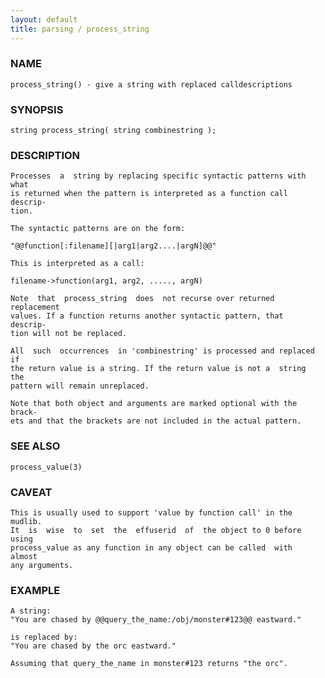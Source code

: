 ```yaml
---
layout: default
title: parsing / process_string
---
```


### NAME

    process_string() - give a string with replaced calldescriptions

### SYNOPSIS

    string process_string( string combinestring );

### DESCRIPTION

    Processes  a  string by replacing specific syntactic patterns with what
    is returned when the pattern is interpreted as a function call descrip‐
    tion.

    The syntactic patterns are on the form:

    "@@function[:filename][|arg1|arg2....|argN]@@"

    This is interpreted as a call:

    filename->function(arg1, arg2, ....., argN)

    Note  that  process_string  does  not recurse over returned replacement
    values. If a function returns another syntactic pattern, that  descrip‐
    tion will not be replaced.

    All  such  occurrences  in 'combinestring' is processed and replaced if
    the return value is a string. If the return value is not a  string  the
    pattern will remain unreplaced.

    Note that both object and arguments are marked optional with the brack‐
    ets and that the brackets are not included in the actual pattern.

### SEE ALSO

    process_value(3)

### CAVEAT

    This is usually used to support 'value by function call' in the mudlib.
    It  is  wise  to  set  the  effuserid  of  the object to 0 before using
    process_value as any function in any object can be called  with  almost
    any arguments.

### EXAMPLE

    A string:
    "You are chased by @@query_the_name:/obj/monster#123@@ eastward."

    is replaced by:
    "You are chased by the orc eastward."

    Assuming that query_the_name in monster#123 returns "the orc".
